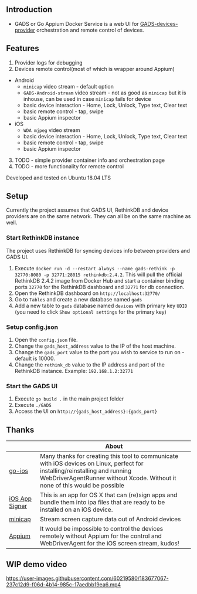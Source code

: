 ## Introduction

* GADS or Go Appium Docker Service is a web UI for [GADS-devices-provider](https://github.com/shamanec/GADS-devices-provider) orchestration and remote control of devices.  

## Features
1. Provider logs for debugging  
2. Devices remote control(most of which is wrapper around Appium)
  * Android
    - `minicap` video stream - default option
    - `GADS-Android-stream` video stream - not as good as `minicap` but it is inhouse, can be used in case `minicap` fails for device    
    - basic device interaction - Home, Lock, Unlock, Type text, Clear text  
    - basic remote control - tap, swipe  
    - basic Appium inspector
  * iOS
    - `WDA mjpeg` video stream  
    - basic device interaction - Home, Lock, Unlock, Type text, Clear text  
    - basic remote control - tap, swipe  
    - basic Appium inspector  

3. TODO - simple provider container info and orchestration page  
4. TODO - more functionality for remote control  

Developed and tested on Ubuntu 18.04 LTS  

## Setup
Currently the project assumes that GADS UI, RethinkDB and device providers are on the same network. They can all be on the same machine as well.  

### Start RethinkDB instance
The project uses RethinkDB for syncing devices info between providers and GADS UI.  
1. Execute `docker run -d --restart always --name gads-rethink -p 32770:8080 -p 32771:28015 rethinkdb:2.4.2`. This will pull the official RethinkDB 2.4.2 image from Docker Hub and start a container binding ports `32770` for the RethinkDB dashboard and `32771` for db connection.  
2. Open the RethinkDB dashboard on `http://localhost:32770/`  
3. Go to `Tables` and create a new database named `gads`  
4. Add a new table to `gads` database named `devices` with primary key `UDID` (you need to click `Show optional settings` for the primary key)  

### Setup config.json
1. Open the `config.json` file.  
2. Change the `gads_host_address` value to the IP of the host machine.  
3. Change the `gads_port` value to the port you wish to service to run on - default is 10000.  
4. Change the `rethink_db` value to the IP address and port of the RethinkDB instance. Example: `192.168.1.2:32771`  

### Start the GADS UI
1. Execute `go build .`  in the main project folder  
2. Execute `./GADS`  
3. Access the UI on `http://{gads_host_address}:{gads_port}`  

## Thanks

| |About|
|---|---|
|[go-ios](https://github.com/danielpaulus/go-ios)|Many thanks for creating this tool to communicate with iOS devices on Linux, perfect for installing/reinstalling and running WebDriverAgentRunner without Xcode. Without it none of this would be possible|
|[iOS App Signer](https://github.com/DanTheMan827/ios-app-signer)|This is an app for OS X that can (re)sign apps and bundle them into ipa files that are ready to be installed on an iOS device.|
|[minicap](https://github.com/DeviceFarmer/minicap)|Stream screen capture data out of Android devices|  
|[Appium](https://github.com/appium)|It would be impossible to control the devices remotely without Appium for the control and WebDriverAgent for the iOS screen stream, kudos!|  

## WIP demo video  

https://user-images.githubusercontent.com/60219580/183677067-237c12d9-f06d-4b14-985c-17aedbb19ea6.mp4




